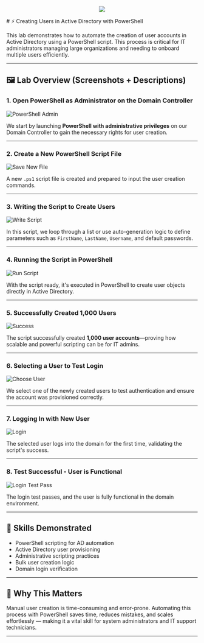 <p align="center">
<img src="C:\Users\Chann\Downloads\powershel.png"/>
</p>
# ⚡ Creating Users in Active Directory with PowerShell

This lab demonstrates how to automate the creation of user accounts in Active Directory using a PowerShell script. This process is critical for IT administrators managing large organizations and needing to onboard multiple users efficiently.

---

## 🖼️ Lab Overview (Screenshots + Descriptions)

### 1. Open PowerShell as Administrator on the Domain Controller
![PowerShell Admin](Creating%20Users%20with%20PowerShell/1.%20In%20Domain%20Controller%20open%20Powershell%20as%20admin%20.png)

We start by launching **PowerShell with administrative privileges** on our Domain Controller to gain the necessary rights for user creation.

---

### 2. Create a New PowerShell Script File
![Save New File](Creating%20Users%20with%20PowerShell/2.%20Save%20new%20file%20in%20PS%20.png)

A new `.ps1` script file is created and prepared to input the user creation commands.

---

### 3. Writing the Script to Create Users
![Write Script](Creating%20Users%20with%20PowerShell/3.%20Using%20a%20a%20script%20to%20create%20our%20users.png)

In this script, we loop through a list or use auto-generation logic to define parameters such as `FirstName`, `LastName`, `Username`, and default passwords.

---

### 4. Running the Script in PowerShell
![Run Script](Creating%20Users%20with%20PowerShell/4.%20Creating%20our%20users%20using%20script%20in%20poweshell%20.png)

With the script ready, it's executed in PowerShell to create user objects directly in Active Directory.

---

### 5. Successfully Created 1,000 Users
![Success](Creating%20Users%20with%20PowerShell/5.%20Sucsessfully%20creating%20our%201000%20users%20.png)

The script successfully created **1,000 user accounts**—proving how scalable and powerful scripting can be for IT admins.

---

### 6. Selecting a User to Test Login
![Choose User](Creating%20Users%20with%20PowerShell/6.%20choose%20a%20user%20to%20log%20into.png)

We select one of the newly created users to test authentication and ensure the account was provisioned correctly.

---

### 7. Logging In with New User
![Login](Creating%20Users%20with%20PowerShell/7.%20log%20in%20.png)

The selected user logs into the domain for the first time, validating the script's success.

---

### 8. Test Successful - User is Functional
![Login Test Pass](Creating%20Users%20with%20PowerShell/8.%20test%20sucessful%20user%20is%20working%20.png)

The login test passes, and the user is fully functional in the domain environment.

---

## 🚀 Skills Demonstrated

- PowerShell scripting for AD automation
- Active Directory user provisioning
- Administrative scripting practices
- Bulk user creation logic
- Domain login verification

---

## 💼 Why This Matters

Manual user creation is time-consuming and error-prone. Automating this process with PowerShell saves time, reduces mistakes, and scales effortlessly — making it a vital skill for system administrators and IT support technicians.

---
